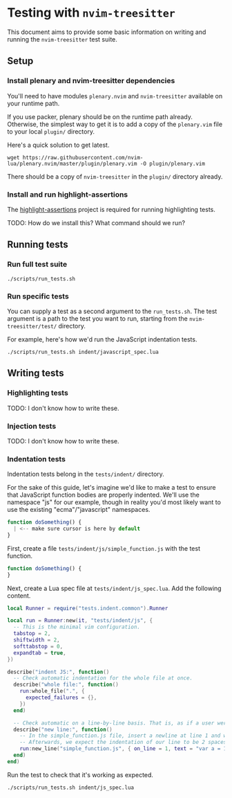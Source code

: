 # Testing with `nvim-treesitter`

This document aims to provide some basic information on writing and running the `nvim-treesitter` test suite.

## Setup

### Install plenary and nvim-treesitter dependencies

You'll need to have modules `plenary.nvim` and `nvim-treesitter` available on your runtime path.

If you use packer, plenary should be on the runtime path already. Otherwise, the simplest way to get it is to add a copy of the `plenary.vim` file to your local `plugin/` directory.

Here's a quick solution to get latest.

```
wget https://raw.githubusercontent.com/nvim-lua/plenary.nvim/master/plugin/plenary.vim -O plugin/plenary.vim
```

There should be a copy of `nvim-treesitter` in the `plugin/` directory already.

### Install and run highlight-assertions 

The [highlight-assertions](https://github.com/theHamsta/highlight-assertions) project is required for running highlighting tests.

TODO: How do we install this? What command should we run?

## Running tests

### Run full test suite

```
./scripts/run_tests.sh
```

### Run specific tests

You can supply a test as a second argument to the `run_tests.sh`. The test argument is a path to the test you want to run, starting from the `nvim-treesitter/test/` directory.

For example, here's how we'd run the JavaScript indentation tests.

```
./scripts/run_tests.sh indent/javascript_spec.lua
```

## Writing tests

### Highlighting tests

TODO: I don't know how to write these.

### Injection tests

TODO: I don't know how to write these.

### Indentation tests

Indentation tests belong in the `tests/indent/` directory.

For the sake of this guide, let's imagine we'd like to make a test to ensure that JavaScript function bodies are properly indented. We'll use the namespace "js" for our example, though in reality you'd most likely want to use the existing "ecma"/"javascript" namespaces.

```javascript
function doSomething() {
  | <-- make sure cursor is here by default
}
```

First, create a file `tests/indent/js/simple_function.js` with the test function.

```javascript
function doSomething() {
}
```

Next, create a Lua spec file at `tests/indent/js_spec.lua`. Add the following content.

```lua
local Runner = require("tests.indent.common").Runner

local run = Runner:new(it, "tests/indent/js", {
  -- This is the minimal vim configuration.
  tabstop = 2,
  shiftwidth = 2,
  softtabstop = 0,
  expandtab = true,
})

describe("indent JS:", function()
  -- Check automatic indentation for the whole file at once.
  describe("whole file:", function()
    run:whole_file(".", {
      expected_failures = {},
    })
  end)

  -- Check automatic on a line-by-line basis. That is, as if a user were actively typing.
  describe("new line:", function()
    -- In the simple_function.js file, insert a newline at line 1 and write text "var a = 1;".
    -- Afterwards, we expect the indentation of our line to be 2 spaces.
    run:new_line("simple_function.js", { on_line = 1, text = "var a = 1;", indent = 2 })
  end)
end)
```

Run the test to check that it's working as expected.

```
./scripts/run_tests.sh indent/js_spec.lua
```

